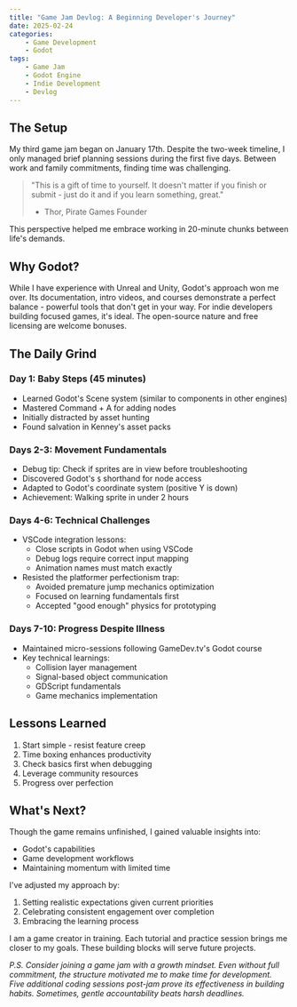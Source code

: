 ```yaml
---
title: "Game Jam Devlog: A Beginning Developer's Journey"
date: 2025-02-24
categories: 
    - Game Development
    - Godot
tags: 
    - Game Jam
    - Godot Engine
    - Indie Development
    - Devlog
---
```


## The Setup

My third game jam began on January 17th. Despite the two-week timeline, I only managed brief planning sessions during the first five days. Between work and family commitments, finding time was challenging.

> "This is a gift of time to yourself. It doesn't matter if you finish or submit - just do it and if you learn something, great." 
> - Thor, Pirate Games Founder

This perspective helped me embrace working in 20-minute chunks between life's demands.

## Why Godot?

While I have experience with Unreal and Unity, Godot's approach won me over. Its documentation, intro videos, and courses demonstrate a perfect balance - powerful tools that don't get in your way. For indie developers building focused games, it's ideal. The open-source nature and free licensing are welcome bonuses.

## The Daily Grind

### Day 1: Baby Steps (45 minutes)
* Learned Godot's Scene system (similar to components in other engines)
* Mastered Command + A for adding nodes
* Initially distracted by asset hunting
* Found salvation in Kenney's asset packs

### Days 2-3: Movement Fundamentals
* Debug tip: Check if sprites are in view before troubleshooting
* Discovered Godot's `$` shorthand for node access
* Adapted to Godot's coordinate system (positive Y is down)
* Achievement: Walking sprite in under 2 hours

### Days 4-6: Technical Challenges
* VSCode integration lessons:
  - Close scripts in Godot when using VSCode
  - Debug logs require correct input mapping
  - Animation names must match exactly
* Resisted the platformer perfectionism trap:
  - Avoided premature jump mechanics optimization
  - Focused on learning fundamentals first
  - Accepted "good enough" physics for prototyping

### Days 7-10: Progress Despite Illness
* Maintained micro-sessions following GameDev.tv's Godot course
* Key technical learnings:
  - Collision layer management
  - Signal-based object communication
  - GDScript fundamentals
  - Game mechanics implementation

## Lessons Learned

1. Start simple - resist feature creep
2. Time boxing enhances productivity
3. Check basics first when debugging
4. Leverage community resources
5. Progress over perfection

## What's Next?

Though the game remains unfinished, I gained valuable insights into:
- Godot's capabilities
- Game development workflows
- Maintaining momentum with limited time

I've adjusted my approach by:
1. Setting realistic expectations given current priorities
2. Celebrating consistent engagement over completion
3. Embracing the learning process

I am a game creator in training. Each tutorial and practice session brings me closer to my goals. These building blocks will serve future projects.

_P.S. Consider joining a game jam with a growth mindset. Even without full commitment, the structure motivated me to make time for development. Five additional coding sessions post-jam prove its effectiveness in building habits. Sometimes, gentle accountability beats harsh deadlines._
